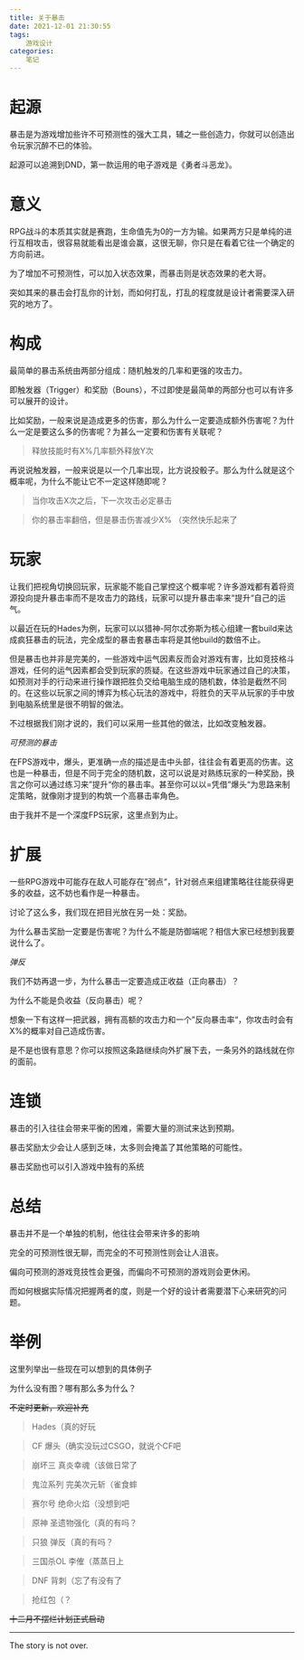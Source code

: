 ```yaml
---
title: 关于暴击
date: 2021-12-01 21:30:55
tags:
    游戏设计
categories:
    笔记
---
```

# 起源

暴击是为游戏增加些许不可预测性的强大工具，辅之一些创造力，你就可以创造出令玩家沉醉不已的体验。

起源可以追溯到DND，第一款运用的电子游戏是《勇者斗恶龙》。

# 意义

RPG战斗的本质其实就是赛跑，生命值先为0的一方为输。如果两方只是单纯的进行互相攻击，很容易就能看出是谁会赢，这很无聊，你只是在看着它往一个确定的方向前进。

为了增加不可预测性，可以加入状态效果，而暴击则是状态效果的老大哥。

突如其来的暴击会打乱你的计划，而如何打乱，打乱的程度就是设计者需要深入研究的地方了。

# 构成

最简单的暴击系统由两部分组成：随机触发的几率和更强的攻击力。

即触发器（Trigger）和奖励（Bouns），不过即使是最简单的两部分也可以有许多可以展开的设计。

比如奖励，一般来说是造成更多的伤害，那么为什么一定要造成额外伤害呢？为什么一定是要这么多的伤害呢？为甚么一定要和伤害有关联呢？

>释放技能时有X%几率额外释放Y次

再说说触发器，一般来说是以一个几率出现，比方说投骰子。那么为什么就是这个概率呢，为什么不能让它不一定这样随即呢？

> 当你攻击X次之后，下一次攻击必定暴击

> 你的暴击率翻倍，但是暴击伤害减少X% （突然快乐起来了

# 玩家

让我们把视角切换回玩家，玩家能不能自己掌控这个概率呢？许多游戏都有着将资源投向提升暴击率而不是攻击力的路线，玩家可以提升暴击率来“提升“自己的运气。

以最近在玩的Hades为例，玩家可以以猎神-阿尔忒弥斯为核心组建一套build来达成疯狂暴击的玩法，完全成型的暴击套暴击率将是其他build的数倍不止。

但是暴击也并非是完美的，一些游戏中运气因素反而会对游戏有害，比如竞技格斗游戏，任何的运气因素都会受到玩家的质疑。在这些游戏中玩家通过自己的决策，如预测对手的行动来进行操作跟把胜负交给电脑生成的随机数，体验是截然不同的。在这些以玩家之间的博弈为核心玩法的游戏中，将胜负的天平从玩家的手中放到电脑系统里是很不明智的做法。

不过根据我们刚才说的，我们可以采用一些其他的做法，比如改变触发器。

*可预测的暴击*

在FPS游戏中，爆头，更准确一点的描述是击中头部，往往会有着更高的伤害。这也是一种暴击，但是不同于完全的随机数，这可以说是对熟练玩家的一种奖励，换言之你可以通过练习来”提升“你的暴击率。甚至你可以以=凭借”爆头“为思路来制定策略，就像刚才提到的构筑一个高暴击率角色。

由于我并不是一个深度FPS玩家，这里点到为止。

# 扩展

一些RPG游戏中可能存在敌人可能存在”弱点“，针对弱点来组建策略往往能获得更多的收益，这不妨也看作是一种暴击。

讨论了这么多，我们现在把目光放在另一处：奖励。

为什么暴击奖励一定要是伤害呢？为什么不能是防御端呢？相信大家已经想到我要说什么了。

*弹反*

我们不妨再退一步，为什么暴击一定要造成正收益（正向暴击）？

为什么不能是负收益（反向暴击）呢？

想象一下有这样一把武器，拥有高额的攻击力和一个”反向暴击率“，你攻击时会有X%的概率对自己造成伤害。

是不是也很有意思？你可以按照这条路继续向外扩展下去，一条另外的路线就在你的面前。

# 连锁

暴击的引入往往会带来平衡的困难，需要大量的测试来达到预期。

暴击奖励太少会让人感到乏味，太多则会掩盖了其他策略的可能性。

暴击奖励也可以引入游戏中独有的系统

# 总结

暴击并不是一个单独的机制，他往往会带来许多的影响

完全的可预测性很无聊，而完全的不可预测性则会让人沮丧。

偏向可预测的游戏竞技性会更强，而偏向不可预测的游戏则会更休闲。

而如何根据实际情况把握两者的度，则是一个好的设计者需要潜下心来研究的问题。

# 举例

这里列举出一些现在可以想到的具体例子

为什么没有图？哪有那么多为什么？

~~不定时更新，欢迎补充~~

>Hades（真的好玩

>CF 爆头（确实没玩过CSGO，就说个CF吧

>崩坏三 真炎幸魂（该做日常了

>鬼泣系列 完美次元斩（雀食蟀

>赛尔号 绝命火焰（没想到吧

>原神 圣遗物强化（真的有吗？

>只狼 弹反（真的有吗？

>三国杀OL 李傕（蒸蒸日上

>DNF 背刺（忘了有没有了

>抢红包（？


~~十二月不摆烂计划正式启动~~

---

The story is not over.


